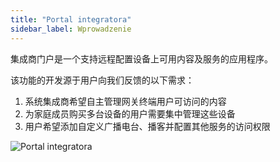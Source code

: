 ```yaml
---
title: "Portal integratora"
sidebar_label: Wprowadzenie
---
```


集成商门户是一个支持远程配置设备上可用内容及服务的应用程序。

该功能的开发源于用户向我们反馈的以下需求：

1. 系统集成商希望自主管理网关终端用户可访问的内容
2. 为家庭成员购买多台设备的用户需要集中管理这些设备
3. 用户希望添加自定义广播电台、播客并配置其他服务的访问权限

![Portal integratora](/img/en/frontend/dom_cloud_intro.png)